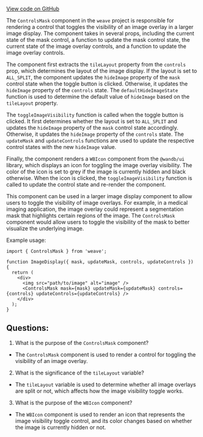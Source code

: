 [View code on GitHub](https://github.com/wandb/weave/weave-js/src/components/Panel2/ControlMask.tsx)

The `ControlsMask` component in the `weave` project is responsible for rendering a control that toggles the visibility of an image overlay in a larger image display. The component takes in several props, including the current state of the mask control, a function to update the mask control state, the current state of the image overlay controls, and a function to update the image overlay controls. 

The component first extracts the `tileLayout` property from the `controls` prop, which determines the layout of the image display. If the layout is set to `ALL_SPLIT`, the component updates the `hideImage` property of the `mask` control state when the toggle button is clicked. Otherwise, it updates the `hideImage` property of the `controls` state. The `defaultHideImageState` function is used to determine the default value of `hideImage` based on the `tileLayout` property.

The `toggleImageVisibility` function is called when the toggle button is clicked. It first determines whether the layout is set to `ALL_SPLIT` and updates the `hideImage` property of the `mask` control state accordingly. Otherwise, it updates the `hideImage` property of the `controls` state. The `updateMask` and `updateControls` functions are used to update the respective control states with the new `hideImage` value.

Finally, the component renders a `WBIcon` component from the `@wandb/ui` library, which displays an icon for toggling the image overlay visibility. The color of the icon is set to grey if the image is currently hidden and black otherwise. When the icon is clicked, the `toggleImageVisibility` function is called to update the control state and re-render the component.

This component can be used in a larger image display component to allow users to toggle the visibility of image overlays. For example, in a medical imaging application, the image overlay could represent a segmentation mask that highlights certain regions of the image. The `ControlsMask` component would allow users to toggle the visibility of the mask to better visualize the underlying image. 

Example usage:

```
import { ControlsMask } from 'weave';

function ImageDisplay({ mask, updateMask, controls, updateControls }) {
  return (
    <div>
      <img src="path/to/image" alt="image" />
      <ControlsMask mask={mask} updateMask={updateMask} controls={controls} updateControls={updateControls} />
    </div>
  );
}
```
## Questions: 
 1. What is the purpose of the `ControlsMask` component?
- The `ControlsMask` component is used to render a control for toggling the visibility of an image overlay.

2. What is the significance of the `tileLayout` variable?
- The `tileLayout` variable is used to determine whether all image overlays are split or not, which affects how the image visibility toggle works.

3. What is the purpose of the `WBIcon` component?
- The `WBIcon` component is used to render an icon that represents the image visibility toggle control, and its color changes based on whether the image is currently hidden or not.